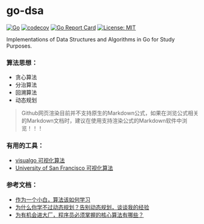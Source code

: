 # go-dsa
[![Go](https://github.com/qshuai/go-dsa/workflows/Go/badge.svg?branch=master)](https://github.com/qshuai/go-dsa/actions)
[![codecov](https://codecov.io/gh/qshuai/go-dsa/branch/master/graph/badge.svg)](https://codecov.io/gh/qshuai/go-dsa)
[![Go Report Card](https://goreportcard.com/badge/github.com/qshuai/go-dsa)](https://goreportcard.com/report/github.com/qshuai/go-dsa)
[![License: MIT](https://img.shields.io/badge/License-MIT-yellow.svg)](https://opensource.org/licenses/MIT)

Implementations of Data Structures and Algorithms in Go for Study Purposes.

### 算法思想：
- 贪心算法
- 分治算法
- 回溯算法
- 动态规划

> Github网页渲染目前并不支持原生的Markdown公式，如果在浏览公式相关的Markdown文档时，建议在使用支持渲染公式的Markdown软件中浏览！！！

### 有用的工具：
- [visualgo 可视化算法](https://visualgo.net/en)
- [University of San Francisco 可视化算法](https://www.cs.usfca.edu/~galles/visualization/Algorithms.html)

### 参考文档：
- [作为一个小白，算法该如何学习](https://github.com/iamshuaidi/algo-basic/blob/master/%E5%AD%A6%E7%AE%97%E6%B3%95/%E5%AD%A6%E4%B9%A0%E7%AE%97%E6%B3%95%E7%BB%8F%E9%AA%8C%E5%88%86%E4%BA%AB/%E4%BD%9C%E4%B8%BA%E4%B8%80%E4%B8%AA%E5%B0%8F%E7%99%BD%EF%BC%8C%E7%AE%97%E6%B3%95%E8%AF%A5%E5%A6%82%E4%BD%95%E5%AD%A6%E4%B9%A0%EF%BC%9F.md)
- [为什么你学不过动态规划？告别动态规划，谈谈我的经验](https://blog.csdn.net/m0_37907797/article/details/103231054)
- [为有机会进大厂，程序员必须掌握的核心算法有哪些？](https://blog.csdn.net/m0_37907797/article/details/102661778)